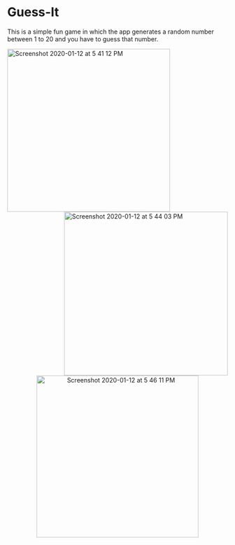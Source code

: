 # Guess-It
This is a simple fun game in which the app generates a random number between 1 to 20 and you have to guess that number.

<img width="372" alt="Screenshot 2020-01-12 at 5 41 12 PM" src="https://user-images.githubusercontent.com/47595149/72218633-fa434080-3562-11ea-90b2-78496d2f331a.png"> <img width="374" alt="Screenshot 2020-01-12 at 5 44 03 PM" align ="right" src="https://user-images.githubusercontent.com/47595149/72218643-2bbc0c00-3563-11ea-951f-ae99b5edc085.png">
<p align = "center"> <img width="370" alt="Screenshot 2020-01-12 at 5 46 11 PM" src="https://user-images.githubusercontent.com/47595149/72218664-73429800-3563-11ea-924e-6d1d61f4abbe.png"> </p>

